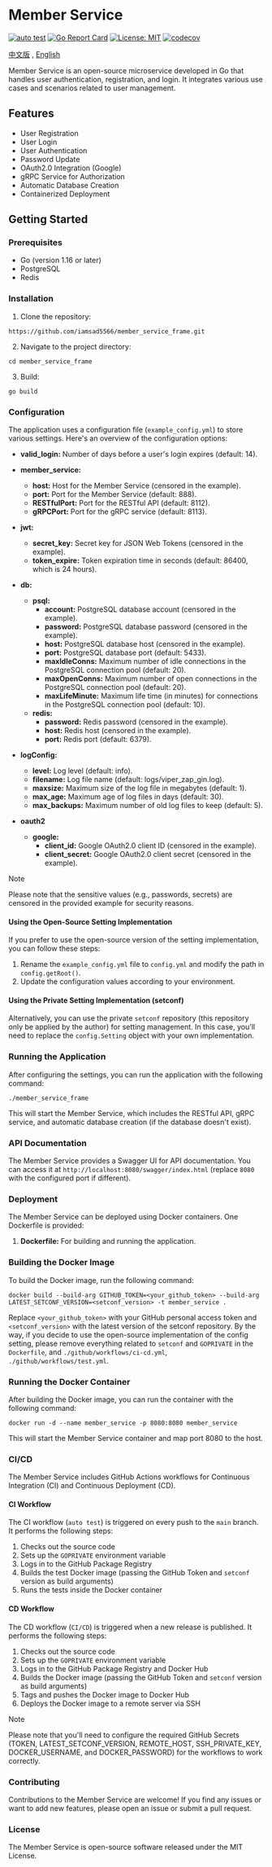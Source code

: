 # Member Service
[![auto test](https://github.com/iamsad5566/member_service_frame/actions/workflows/test.yml/badge.svg)](https://github.com/iamsad5566/member_service_frame/actions/workflows/test.yml)
[![Go Report Card](https://goreportcard.com/badge/github.com/iamsad5566/member_service_frame)](https://goreportcard.com/report/github.com/iamsad5566/member_service_frame)
[![License: MIT](https://img.shields.io/badge/License-MIT-yellow.svg)](https://opensource.org/licenses/MIT)
[![codecov](https://codecov.io/gh/iamsad5566/member_service_frame/graph/badge.svg?token=NTFKVYJH4K)](https://codecov.io/gh/iamsad5566/member_service_frame)

[中文版](/README-zh.md) , [English](/README.md)   

Member Service is an open-source microservice developed in Go that handles user authentication, registration, and login. It integrates various use cases and scenarios related to user management.

## Features
- User Registration
- User Login
- User Authentication
- Password Update
- OAuth2.0 Integration (Google)
- gRPC Service for Authorization
- Automatic Database Creation
- Containerized Deployment

## Getting Started
### Prerequisites
- Go (version 1.16 or later)
- PostgreSQL
- Redis

### Installation
1. Clone the repository:
```
https://github.com/iamsad5566/member_service_frame.git
```
2. Navigate to the project directory:
```
cd member_service_frame
```
3. Build:
```
go build
```

### Configuration
The application uses a configuration file (`example_config.yml`) to store various settings. Here's an overview of the configuration options:
- **valid_login:** Number of days before a user's login expires (default: 14).
- **member_service:**
    - **host:** Host for the Member Service (censored in the example).
    - **port:** Port for the Member Service (default: 888).
    - **RESTfulPort:**  Port for the RESTful API (default: 8112).
    - **gRPCPort:** Port for the gRPC service (default: 8113).
- **jwt:**
    - **secret_key:** Secret key for JSON Web Tokens (censored in the example).
    - **token_expire:** Token expiration time in seconds (default: 86400, which is 24 hours).
- **db:**
    - **psql:**
        - **account:** PostgreSQL database account (censored in the example).
        - **password:** PostgreSQL database password (censored in the example).
        - **host:** PostgreSQL database host (censored in the example).
        - **port:** PostgreSQL database port (default: 5433).
        - **maxIdleConns:** Maximum number of idle connections in the PostgreSQL connection pool (default: 20).
        - **maxOpenConns:** Maximum number of open connections in the PostgreSQL connection pool (default: 20).
        - **maxLifeMinute:** Maximum life time (in minutes) for connections in the PostgreSQL connection pool (default: 10).
    - **redis:**
        - **password:** Redis password (censored in the example).
        - **host:** Redis host (censored in the example).
        - **port:** Redis port (default: 6379).
- **logConfig:**
    - **level:** Log level (default: info).
    - **filename:** Log file name (default: logs/viper_zap_gin.log).
    - **maxsize:**  Maximum size of the log file in megabytes (default: 1).
    - **max_age:**  Maximum age of log files in days (default: 30).
    - **max_backups:** Maximum number of old log files to keep (default: 5).

- **oauth2**
    - **google:** 
        - **client_id:**  Google OAuth2.0 client ID (censored in the example).
        - **client_secret:** Google OAuth2.0 client secret (censored in the example).

> [!NOTE] 
> Please note that the sensitive values (e.g., passwords, secrets) are censored in the provided example for security reasons.

#### Using the Open-Source Setting Implementation
If you prefer to use the open-source version of the setting implementation, you can follow these steps:
1. Rename the `example_config.yml` file to `config.yml` and modify the path in `config.getRoot()`.
2. Update the configuration values according to your environment.

#### Using the Private Setting Implementation (setconf)
Alternatively, you can use the private `setconf` repository (this repository only be applied by the author) for setting management. In this case, you'll need to replace the `config.Setting` object with your own implementation.

### Running the Application
After configuring the settings, you can run the application with the following command:
```
./member_service_frame
```
This will start the Member Service, which includes the RESTful API, gRPC service, and automatic database creation (if the database doesn't exist).

### API Documentation
The Member Service provides a Swagger UI for API documentation. You can access it at `http://localhost:8080/swagger/index.html` (replace `8080` with the configured port if different).

### Deployment
The Member Service can be deployed using Docker containers. One Dockerfile is provided:
1. **Dockerfile:** For building and running the application.

### Building the Docker Image
To build the Docker image, run the following command:
```
docker build --build-arg GITHUB_TOKEN=<your_github_token> --build-arg LATEST_SETCONF_VERSION=<setconf_version> -t member_service .
```

Replace `<your_github_token>` with your GitHub personal access token and `<setconf_version>` with the latest version of the setconf repository. By the way, if you decide to use the open-source implementation of the config setting, please remove everything related to `setconf` and `GOPRIVATE` in the `Dockerfile`, and `./github/workflows/ci-cd.yml`, `./github/workflows/test.yml`.

### Running the Docker Container
After building the Docker image, you can run the container with the following command:

```
docker run -d --name member_service -p 8080:8080 member_service
```

This will start the Member Service container and map port 8080 to the host.

### CI/CD
The Member Service includes GitHub Actions workflows for Continuous Integration (CI) and Continuous Deployment (CD).

#### CI Workflow
The CI workflow (`auto test`) is triggered on every push to the `main` branch. It performs the following steps:
1. Checks out the source code
2. Sets up the `GOPRIVATE` environment variable
3. Logs in to the GitHub Package Registry
4. Builds the test Docker image (passing the GitHub Token and `setconf` version as build arguments)
5. Runs the tests inside the Docker container

#### CD Workflow
The CD workflow (`CI/CD`) is triggered when a new release is published. It performs the following steps:
1. Checks out the source code
2. Sets up the `GOPRIVATE` environment variable
3. Logs in to the GitHub Package Registry and Docker Hub
4. Builds the Docker image (passing the GitHub Token and `setconf` version as build arguments)
5. Tags and pushes the Docker image to Docker Hub
6. Deploys the Docker image to a remote server via SSH

> [!NOTE] 
> Please note that you'll need to configure the required GitHub Secrets (TOKEN, LATEST_SETCONF_VERSION, REMOTE_HOST, SSH_PRIVATE_KEY, DOCKER_USERNAME, and DOCKER_PASSWORD) for the workflows to work correctly.

### Contributing
Contributions to the Member Service are welcome! If you find any issues or want to add new features, please open an issue or submit a pull request.

### License
The Member Service is open-source software released under the MIT License.

